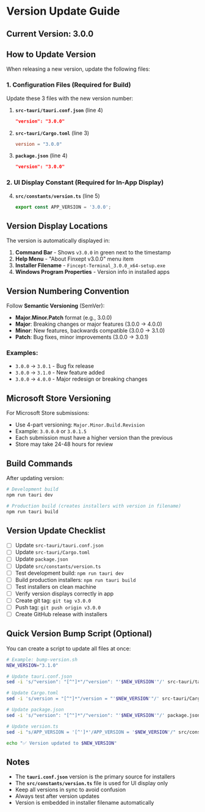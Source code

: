 # Version Update Guide

## Current Version: 3.0.0

## How to Update Version

When releasing a new version, update the following files:

### 1. Configuration Files (Required for Build)

Update these 3 files with the new version number:

1. **`src-tauri/tauri.conf.json`** (line 4)
   ```json
   "version": "3.0.0"
   ```

2. **`src-tauri/Cargo.toml`** (line 3)
   ```toml
   version = "3.0.0"
   ```

3. **`package.json`** (line 4)
   ```json
   "version": "3.0.0"
   ```

### 2. UI Display Constant (Required for In-App Display)

4. **`src/constants/version.ts`** (line 5)
   ```typescript
   export const APP_VERSION = '3.0.0';
   ```

## Version Display Locations

The version is automatically displayed in:

1. **Command Bar** - Shows `v3.0.0` in green next to the timestamp
2. **Help Menu** - "About Finxept v3.0.0" menu item
3. **Installer Filename** - `Fincept-Terminal_3.0.0_x64-setup.exe`
4. **Windows Program Properties** - Version info in installed apps

## Version Numbering Convention

Follow **Semantic Versioning** (SemVer):

- **Major.Minor.Patch** format (e.g., 3.0.0)
- **Major**: Breaking changes or major features (3.0.0 → 4.0.0)
- **Minor**: New features, backwards compatible (3.0.0 → 3.1.0)
- **Patch**: Bug fixes, minor improvements (3.0.0 → 3.0.1)

### Examples:
- `3.0.0` → `3.0.1` - Bug fix release
- `3.0.0` → `3.1.0` - New feature added
- `3.0.0` → `4.0.0` - Major redesign or breaking changes

## Microsoft Store Versioning

For Microsoft Store submissions:
- Use 4-part versioning: `Major.Minor.Build.Revision`
- Example: `3.0.0.0` or `3.0.1.5`
- Each submission must have a higher version than the previous
- Store may take 24-48 hours for review

## Build Commands

After updating version:

```bash
# Development build
npm run tauri dev

# Production build (creates installers with version in filename)
npm run tauri build
```

## Version Update Checklist

- [ ] Update `src-tauri/tauri.conf.json`
- [ ] Update `src-tauri/Cargo.toml`
- [ ] Update `package.json`
- [ ] Update `src/constants/version.ts`
- [ ] Test development build: `npm run tauri dev`
- [ ] Build production installers: `npm run tauri build`
- [ ] Test installers on clean machine
- [ ] Verify version displays correctly in app
- [ ] Create git tag: `git tag v3.0.0`
- [ ] Push tag: `git push origin v3.0.0`
- [ ] Create GitHub release with installers

## Quick Version Bump Script (Optional)

You can create a script to update all files at once:

```bash
# Example: bump-version.sh
NEW_VERSION="3.1.0"

# Update tauri.conf.json
sed -i 's/"version": "[^"]*"/"version": "'$NEW_VERSION'"/' src-tauri/tauri.conf.json

# Update Cargo.toml
sed -i 's/version = "[^"]*"/version = "'$NEW_VERSION'"/' src-tauri/Cargo.toml

# Update package.json
sed -i 's/"version": "[^"]*"/"version": "'$NEW_VERSION'"/' package.json

# Update version.ts
sed -i "s/APP_VERSION = '[^']*'/APP_VERSION = '$NEW_VERSION'/" src/constants/version.ts

echo "✅ Version updated to $NEW_VERSION"
```

## Notes

- The **`tauri.conf.json`** version is the primary source for installers
- The **`src/constants/version.ts`** file is used for UI display only
- Keep all versions in sync to avoid confusion
- Always test after version updates
- Version is embedded in installer filename automatically
